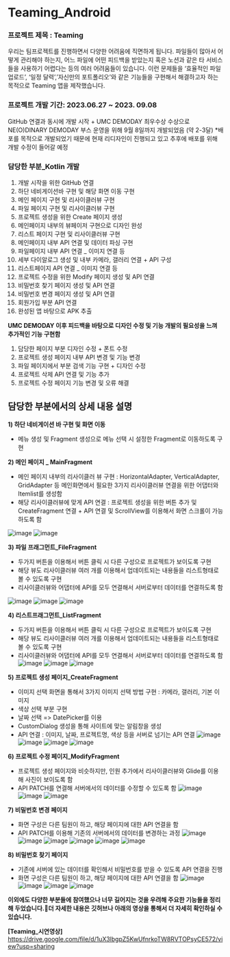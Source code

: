 # Teaming_Android

### 프로젝트 제목 : Teaming
우리는 팀프로젝트를 진행하면서 다양한 어려움에 직면하게 됩니다.
파일들이 많아서 어떻게 관리해야 하는지, 어느 파일에 어떤 피드백을 받았는지 혹은 노션과 같은 타 서비스들을 사용하기 어렵다는 등의 여러 어려움들이 있습니다.
이런 문제들을 ‘효율적인 파일 업로드’, ‘일정 달력’,’자신만의 포트폴리오’와 같은 기능들을 구현해서 해결하고자 하는 목적으로 Teaming 앱을 제작했습니다. 

### 프로젝트 개발 기간: 2023.06.27 ~ 2023. 09.08
GitHub 연결과 동시에 개발 시작 + UMC DEMODAY 최우수상 수상으로 NE(O)DINARY DEMODAY 부스 운영을 위해 9월 8일까지 개발되었음 (약 2-3달)
*배포를 목적으로 개발되었기 때문에 현재 리디자인이 진행되고 있고 추후에 배포를 위해 개발 수정이 들어갈 예정

### 담당한 부분_Kotlin 개발
1) 개발 시작을 위한 GitHub 연결
2) 하단 네비게이션바 구현 및 해당 화면 이동 구현
3) 메인 페이지 구현 및 리사이클러뷰 구현 
4) 파일 페이지 구현 및  리사이클러뷰 구현 
5) 프로젝트 생성을 위한 Create 페이지 생성 
6) 메인페이지 내부의 뷰페이저 구현으로 디자인 완성
7) 리스트 페이지 구현 및 리사이클러뷰 구현
8) 메인페이지 내부 API 연결 및 데이터 파싱 구현 
9) 파일페이지 내부 API 연결 _ 이미지 연결 등
10) 세부 다이알로그 생성 및 내부 카메라, 갤러리 연결 + API 구성 
11) 리스트페이지 API 연결 _ 이미지 연결 등
12) 프로젝트 수정을 위한 Modify 페이지 생성 및 API 연결
13) 비밀번호 찾기 페이지 생성 및 API 연결
14) 비밀번호 변경 페이지 생성 및 API 연결
15) 회원가입 부분 API 연결 
16) 완성된 앱 바탕으로 APK 추출


__UMC DEMODAY 이후 피드백을 바탕으로 디자인 수정 및 기능 개발의 필요성을 느껴 추가적인 기능 구현함__
1) 담당한 페이지 부분 디자인 수정 + 폰트 수정
2) 프로젝트 생성 페이지 내부 API 변경 및 기능 변경
3) 파일 페이지에서 부분 검색 기능 구현 + 디자인 수정 
4) 프로젝트 삭제 API 연결 및 기능 추가 
5) 프로젝트 수정 페이지 기능 변경 및 오류 해결


## 담당한 부분에서의 상세 내용 설명
**1) 하단 네비게이션 바 구현 및 화면 이동**
- 메뉴 생성 및 Fragment 생성으로 메뉴 선택 시 설정한 Fragment로 이동하도록 구현

**2) 메인 페이지 _ MainFragment**
- 메인 페이지 내부의 리사이클러 뷰 구현 : HorizontalAdapter, VerticalAdapter, GridAdapter 등 메인화면에서 필요한 3가지 리사이클러뷰 연결을 위한 어댑터와 Itemlist를 생성함
- 해당 리사이클러뷰에 맞게 API 연결 : 
프로젝트 생성을 위한 버튼 추가 및 CreateFragment 연결 + API 연결 및 ScrollView를 이용해서 화면 스크롤이 가능하도록 함

![image](https://github.com/UmcTeaming/Teaming_Android/assets/68581876/f6684f46-8d97-462b-bd63-d7a91c7daa21)
![image](https://github.com/UmcTeaming/Teaming_Android/assets/68581876/ac2f3be7-1491-4973-94ae-93ed315901f4)

**3) 파일 프래그먼트_FileFragment**
- 두가지 버튼을 이용해서 버튼 클릭 시 다른 구성으로 프로젝트가 보이도록 구현
- 해당 뷰도 리사이클러뷰 여러 개를 이용해서 업데이트되는 내용들을 리스트형태로 볼 수 있도록 구현
- 리사이클러뷰와 어댑터에 API를 모두 연결해서 서버로부터 데이터를 연결하도록 함

![image](https://github.com/UmcTeaming/Teaming_Android/assets/68581876/2536a456-658b-4d18-bbdf-c216b65778b3)
![image](https://github.com/UmcTeaming/Teaming_Android/assets/68581876/b5ad4f70-b734-4b9f-b6d3-509bdf8ff2e9)
![image](https://github.com/UmcTeaming/Teaming_Android/assets/68581876/64d5084e-8151-4790-a577-534387755fb8)

**4) 리스트프래그먼트_ListFragment**
- 두가지 버튼을 이용해서 버튼 클릭 시 다른 구성으로 프로젝트가 보이도록 구현
- 해당 뷰도 리사이클러뷰 여러 개를 이용해서 업데이트되는 내용들을 리스트형태로 볼 수 있도록 구현
- 리사이클러뷰와 어댑터에 API를 모두 연결해서 서버로부터 데이터를 연결하도록 함
![image](https://github.com/UmcTeaming/Teaming_Android/assets/68581876/f8f1bde0-9c37-4326-8c5a-02fa1b291558)
![image](https://github.com/UmcTeaming/Teaming_Android/assets/68581876/9e3b6fe8-a176-4b03-900e-41058e08324d)
![image](https://github.com/UmcTeaming/Teaming_Android/assets/68581876/6c2aabf4-105d-4d30-9ff7-160605ca8480)

**5) 프로젝트 생성 페이지_CreateFragment**
- 이미지 선택 화면을 통해서 3가지 이미지 선택 방법 구현 : 카메라, 갤러리, 기본 이미지
- 색상 선택 부분 구현
- 날짜 선택 => DatePicker를 이용
- CustomDialog 생성을 통해 사이트에 맞는 알림창을 생성
- API 연결 : 이미지, 날짜, 프로젝트명, 색상 등을 서버로 넘기는 API 연결
![image](https://github.com/UmcTeaming/Teaming_Android/assets/68581876/5a362533-52e0-4fbd-96b4-bd6f995b4fb7)
![image](https://github.com/UmcTeaming/Teaming_Android/assets/68581876/e9a21de7-e1d2-4aca-a173-e3469933fef7)
![image](https://github.com/UmcTeaming/Teaming_Android/assets/68581876/ec7ef8f7-ab97-4e80-b672-3bc51532c4b9)
![image](https://github.com/UmcTeaming/Teaming_Android/assets/68581876/5c242176-4cb7-4a55-aa82-b57429351adf)

**6) 프로젝트 수정 페이지_ModifyFragment**
- 프로젝트 생성 페이지와 비슷하지만, 인원 추가에서 리사이클러뷰와 Glide를 이용해 사진이 보이도록 함
- API PATCH를 연결해 서버에서의 데이터를 수정할 수 있도록 함
![image](https://github.com/UmcTeaming/Teaming_Android/assets/68581876/82a678d5-e597-4623-bac6-8ad5e3b76721)
![image](https://github.com/UmcTeaming/Teaming_Android/assets/68581876/62ed3fd5-4fdd-4c4c-a469-9b8675636c49)
![image](https://github.com/UmcTeaming/Teaming_Android/assets/68581876/db1bfc96-bdba-4b0e-9008-65b4220906ce)

**7) 비밀번호 변경 페이지**
- 화면 구성은 다른 팀원이 하고, 해당 페이지에 대한 API 연결을 함
- API PATCH를 이용해 기존의 서버에서의 데이터를 변경하는 과정
![image](https://github.com/UmcTeaming/Teaming_Android/assets/68581876/5f978d4f-9076-44f7-ad24-d356472b5ef5)
![image](https://github.com/UmcTeaming/Teaming_Android/assets/68581876/24c8ca6b-361e-4e87-8ec5-7853d30f323d)
![image](https://github.com/UmcTeaming/Teaming_Android/assets/68581876/7b244a64-230d-41fd-b080-cbabe8b4fd31)
![image](https://github.com/UmcTeaming/Teaming_Android/assets/68581876/b612e1c4-e5ef-4010-9cf1-29ccffb00ce1)
![image](https://github.com/UmcTeaming/Teaming_Android/assets/68581876/06cc1f6d-1054-45d9-9764-69d1edb6c0f9)
![image](https://github.com/UmcTeaming/Teaming_Android/assets/68581876/52c3c3e8-56bd-4809-8345-cad804baf128)

**8) 비밀번호 찾기 페이지**
- 기존에 서버에 있는 데이터를 확인해서 비밀번호를 받을 수 있도록 API 연결을 진행
- 화면 구성은 다른 팀원이 하고, 해당 페이지에 대한 API 연결을 함
![image](https://github.com/UmcTeaming/Teaming_Android/assets/68581876/34ef0d63-bdb1-4d1f-b135-f8603dada99f)
![image](https://github.com/UmcTeaming/Teaming_Android/assets/68581876/182e0422-1e1f-4e36-93e0-487f0d764929)
![image](https://github.com/UmcTeaming/Teaming_Android/assets/68581876/042c24c8-0023-4450-8120-19e3e4dd0268)
![image](https://github.com/UmcTeaming/Teaming_Android/assets/68581876/1acb9d56-8edb-4919-812c-84853c60df14)

**이외에도 다양한 부분들에 참여했으나 너무 길어지는 것을 우려해 주요한 기능들을 정리해 두었습니다.더 자세한 내용은 깃허브나 아래의 영상을 통해서 더 자세히 확인하실 수 있습니다.**

**[Teaming_시연영상]**
https://drive.google.com/file/d/1uX3lbgpZ5KwUfnrkoTW8RVTOPsyCE572/view?usp=sharing





